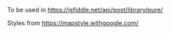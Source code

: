To be used in https://jsfiddle.net/api/post/library/pure/

Styles from https://mapstyle.withgoogle.com/
